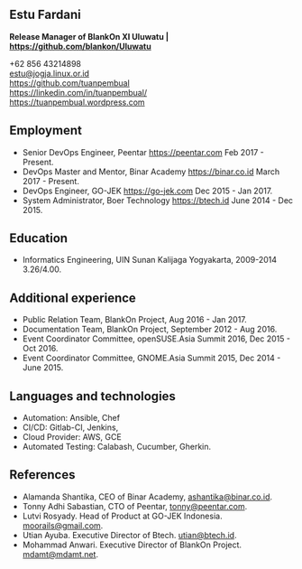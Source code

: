 ## Estu Fardani

**Release Manager of BlankOn XI Uluwatu | https://github.com/blankon/Uluwatu**

+62 856 43214898  
estu@jogja.linux.or.id  
https://github.com/tuanpembual  
https://linkedin.com/in/tuanpembual/  
https://tuanpembual.wordpress.com

## Employment

- Senior DevOps Engineer, Peentar https://peentar.com Feb 2017 - Present.
- DevOps Master and Mentor, Binar Academy https://binar.co.id March 2017 - Present.
- DevOps Engineer, GO-JEK https://go-jek.com Dec 2015 - Jan 2017.
- System Administrator, Boer Technology https://btech.id June 2014 - Dec 2015.

## Education

- Informatics Engineering, UIN Sunan Kalijaga Yogyakarta, 2009-2014 3.26/4.00.

## Additional experience

- Public Relation Team, BlankOn Project, Aug 2016 - Jan 2017.
- Documentation Team, BlankOn Project, September 2012 - Aug 2016.
- Event Coordinator Committee, openSUSE.Asia Summit 2016, Dec 2015 - Oct 2016.
- Event Coordinator Committee, GNOME.Asia Summit 2015, Dec 2014 - June 2015.

## Languages and technologies

- Automation: Ansible, Chef
- CI/CD: Gitlab-CI, Jenkins,
- Cloud Provider: AWS, GCE
- Automated Testing: Calabash, Cucumber, Gherkin.

## References

- Alamanda Shantika, CEO of Binar Academy, ashantika@binar.co.id.
- Tonny Adhi Sabastian, CTO of Peentar, tonny@peentar.com.
- Lutvi Rosyady. Head of Product at GO-JEK Indonesia. moorails@gmail.com.
- Utian Ayuba. Executive Director of Btech. utian@btech.id.
- Mohammad Anwari. Executive Director of BlankOn Project. mdamt@mdamt.net.
